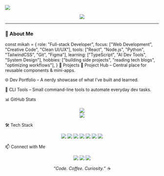 <!-- Profile Banner -->
<img src="https://capsule-render.vercel.app/api?type=rect&color=0:0e0e52,100:2e2e9e&height=120&section=header&text=Hi%20there,%20I'm%20Mikah%20👨‍💻&fontSize=30&fontColor=ffffff" />

<p align="center">
  <img src="https://readme-typing-svg.demolab.com?font=Fira+Code&weight=500&pause=1000&color=2ED2FF&center=true&vCenter=true&lines=Full-stack+Developer;Tech+Tinkerer;Lifelong+Learner" />
</p>

---

### 🧠 About Me

const mikah = {
  role: "Full-stack Developer",
  focus: ["Web Development", "Creative Code", "Clean UI/UX"],
  tools: ["React", "Node.js", "Python", "TailwindCSS", "Git", "Figma"],
  learning: ["TypeScript", "AI Dev Tools", "System Design"],
  hobbies: ["building side projects", "reading tech blogs", "optimizing workflows"],
}
🚀 Projects
🧰 Project Hub – Central place for reusable components & mini-apps.

🌐 Dev Portfolio – A nerdy showcase of what I’ve built and learned.

🤖 CLI Tools – Small command-line tools to automate everyday dev tasks.

📊 GitHub Stats
<p align="center"> <img src="https://github-readme-stats.vercel.app/api?username=yourusername&show_icons=true&theme=radical&hide_title=true&hide_border=true" /> <br> <img src="https://github-readme-streak-stats.herokuapp.com?user=yourusername&theme=radical&hide_border=true" /> </p>
🛠️ Tech Stack
<p align="center"> <img src="https://img.shields.io/badge/-JavaScript-black?style=flat-square&logo=javascript" /> <img src="https://img.shields.io/badge/-TypeScript-black?style=flat-square&logo=typescript" /> <img src="https://img.shields.io/badge/-React-black?style=flat-square&logo=react" /> <img src="https://img.shields.io/badge/-Node.js-black?style=flat-square&logo=node.js" /> <img src="https://img.shields.io/badge/-Python-black?style=flat-square&logo=python" /> <img src="https://img.shields.io/badge/-TailwindCSS-black?style=flat-square&logo=tailwindcss" /> <img src="https://img.shields.io/badge/-Figma-black?style=flat-square&logo=figma" /> </p>
📫 Connect with Me
<p align="center"> <a href="https://github.com/yourusername"><img src="https://img.shields.io/badge/GitHub-181717?style=flat-square&logo=github" /></a> <a href="https://linkedin.com/in/yourusername"><img src="https://img.shields.io/badge/LinkedIn-0A66C2?style=flat-square&logo=linkedin" /></a> <a href="mailto:youremail@example.com"><img src="https://img.shields.io/badge/Email-D14836?style=flat-square&logo=gmail&logoColor=white" /></a> </p>
<p align="center"> <em>“Code. Coffee. Curiosity.” ☕</em> </p> 
